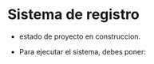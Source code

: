<h1> Sistema de registro</h1>

- estado de proyecto en construccion.

- Para ejecutar el sistema, debes poner:
  ```npm install report
